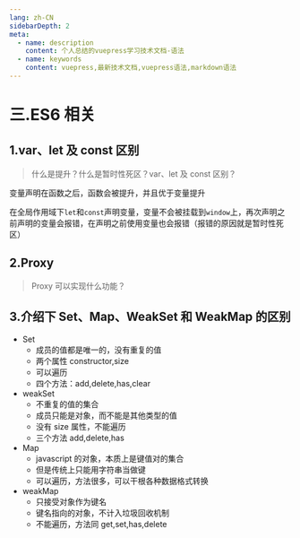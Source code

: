 ```yaml
---
lang: zh-CN
sidebarDepth: 2
meta:
  - name: description
    content: 个人总结的vuepress学习技术文档-语法
  - name: keywords
    content: vuepress,最新技术文档,vuepress语法,markdown语法
---
```


# 三.ES6 相关

## 1.var、let 及 const 区别

> 什么是提升？什么是暂时性死区？var、let 及 const 区别？

变量声明在函数之后，函数会被提升，并且优于变量提升

在全局作用域下`let`和`const`声明变量，变量不会被挂载到`window`上，再次声明之前声明的变量会报错，在声明之前使用变量也会报错（报错的原因就是暂时性死区）

## 2.Proxy

> Proxy 可以实现什么功能？

## 3.介绍下 Set、Map、WeakSet 和 WeakMap 的区别

- Set
  - 成员的值都是唯一的，没有重复的值
  - 两个属性 constructor,size
  - 可以遍历
  - 四个方法：add,delete,has,clear
- weakSet
  - 不重复的值的集合
  - 成员只能是对象，而不能是其他类型的值
  - 没有 size 属性，不能遍历
  - 三个方法 add,delete,has
- Map
  - javascript 的对象，本质上是键值对的集合
  - 但是传统上只能用字符串当做键
  - 可以遍历，方法很多，可以干根各种数据格式转换
- weakMap
  - 只接受对象作为键名
  - 键名指向的对象，不计入垃圾回收机制
  - 不能遍历，方法同 get,set,has,delete
